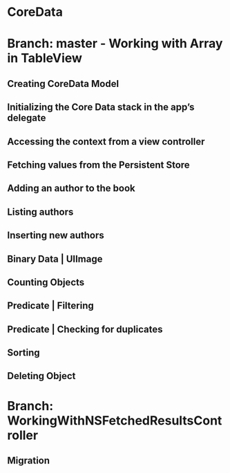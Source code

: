 # CoreData

# Branch: master - Working with Array in TableView

## Creating CoreData Model

## Initializing the Core Data stack in the app’s delegate

## Accessing the context from a view controller

## Fetching values from the Persistent Store

## Adding an author to the book

## Listing authors

## Inserting new authors

## Binary Data | UIImage

## Counting Objects

## Predicate | Filtering

## Predicate | Checking for duplicates

## Sorting

## Deleting Object

# Branch: WorkingWithNSFetchedResultsController

## Migration
